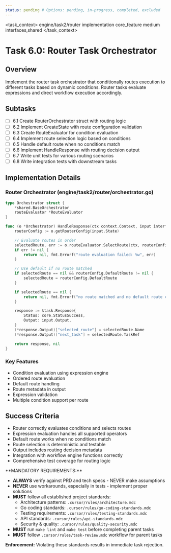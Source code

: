 ```yaml
---
status: pending # Options: pending, in-progress, completed, excluded
---
```


<task_context>
<domain>engine/task2/router</domain>
<type>implementation</type>
<scope>core_feature</scope>
<complexity>medium</complexity>
<dependencies>interfaces,shared</dependencies>
</task_context>

# Task 6.0: Router Task Orchestrator

## Overview

Implement the router task orchestrator that conditionally routes execution to different tasks based on dynamic conditions. Router tasks evaluate expressions and direct workflow execution accordingly.

## Subtasks

- [ ] 6.1 Create RouterOrchestrator struct with routing logic
- [ ] 6.2 Implement CreateState with route configuration validation
- [ ] 6.3 Create RouteEvaluator for condition evaluation
- [ ] 6.4 Implement route selection logic based on conditions
- [ ] 6.5 Handle default route when no conditions match
- [ ] 6.6 Implement HandleResponse with routing decision output
- [ ] 6.7 Write unit tests for various routing scenarios
- [ ] 6.8 Write integration tests with downstream tasks

## Implementation Details

### Router Orchestrator (engine/task2/router/orchestrator.go)

```go
type Orchestrator struct {
    *shared.BaseOrchestrator
    routeEvaluator *RouteEvaluator
}

func (o *Orchestrator) HandleResponse(ctx context.Context, input interfaces.HandleResponseInput) (*task.Response, error) {
    routerConfig := o.getRouterConfig(input.State)

    // Evaluate routes in order
    selectedRoute, err := o.routeEvaluator.SelectRoute(ctx, routerConfig.Routes, input.Output)
    if err != nil {
        return nil, fmt.Errorf("route evaluation failed: %w", err)
    }

    // Use default if no route matched
    if selectedRoute == nil && routerConfig.DefaultRoute != nil {
        selectedRoute = routerConfig.DefaultRoute
    }

    if selectedRoute == nil {
        return nil, fmt.Errorf("no route matched and no default route configured")
    }

    response := &task.Response{
        Status: core.StatusSuccess,
        Output: input.Output,
    }
    (*response.Output)["selected_route"] = selectedRoute.Name
    (*response.Output)["next_task"] = selectedRoute.TaskRef

    return response, nil
}
```

### Key Features

- Condition evaluation using expression engine
- Ordered route evaluation
- Default route handling
- Route metadata in output
- Expression validation
- Multiple condition support per route

## Success Criteria

- Router correctly evaluates conditions and selects routes
- Expression evaluation handles all supported operators
- Default route works when no conditions match
- Route selection is deterministic and testable
- Output includes routing decision metadata
- Integration with workflow engine functions correctly
- Comprehensive test coverage for routing logic

<critical>
**MANDATORY REQUIREMENTS:**

- **ALWAYS** verify against PRD and tech specs - NEVER make assumptions
- **NEVER** use workarounds, especially in tests - implement proper solutions
- **MUST** follow all established project standards:
    - Architecture patterns: `.cursor/rules/architecture.mdc`
    - Go coding standards: `.cursor/rules/go-coding-standards.mdc`
    - Testing requirements: `.cursor/rules/testing-standards.mdc`
    - API standards: `.cursor/rules/api-standards.mdc`
    - Security & quality: `.cursor/rules/quality-security.mdc`
- **MUST** run `make lint` and `make test` before completing parent tasks
- **MUST** follow `.cursor/rules/task-review.mdc` workflow for parent tasks

**Enforcement:** Violating these standards results in immediate task rejection.
</critical>
